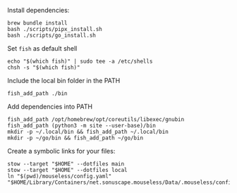 Install dependencies:

```
brew bundle install
bash ./scripts/pipx_install.sh
bash ./scripts/go_install.sh
```

Set `fish` as default shell

```
echo "$(which fish)" | sudo tee -a /etc/shells
chsh -s "$(which fish)"
```

Include the local bin folder in the PATH

```
fish_add_path ./bin
```

Add dependencies into PATH

```
fish_add_path /opt/homebrew/opt/coreutils/libexec/gnubin
fish_add_path (python3 -m site --user-base)/bin
mkdir -p ~/.local/bin && fish_add_path ~/.local/bin
mkdir -p ~/go/bin && fish_add_path ~/go/bin
```

Create a symbolic links for your files:

```
stow --target "$HOME" --dotfiles main
stow --target "$HOME" --dotfiles local
ln "$(pwd)/mouseless/config.yaml" "$HOME/Library/Containers/net.sonuscape.mouseless/Data/.mouseless/configs/config.yaml"
```
